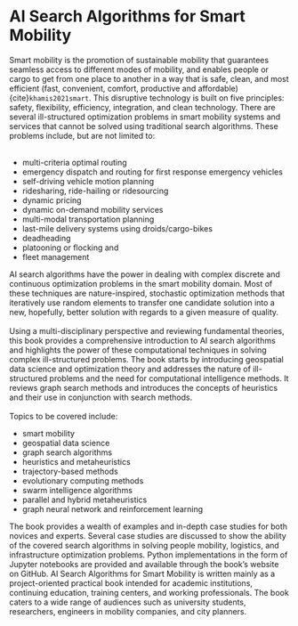 # AI Search Algorithms for Smart Mobility

Smart mobility is the promotion of sustainable mobility that guarantees seamless access to different modes of mobility, and enables people or cargo to get from one place to another in a way that is safe, clean, and most efficient (fast, convenient, comfort, productive and affordable){cite}`khamis2021smart`. This disruptive technology is built on five principles: safety, flexibility, efficiency, integration, and clean technology. There are several ill-structured optimization problems in smart mobility systems and services that cannot be solved using traditional search algorithms. These problems include, but are not limited to:<br><br>

- multi-criteria optimal routing
- emergency dispatch and routing for first response emergency vehicles
- self-driving vehicle motion planning
- ridesharing, ride-hailing or ridesourcing
- dynamic pricing
- dynamic on-demand mobility services
- multi-modal transportation planning
- last-mile delivery systems using droids/cargo-bikes
- deadheading
- platooning or flocking and
- fleet management

AI search algorithms have the power in dealing with complex discrete and continuous optimization problems in the smart mobility domain. Most of these techniques are nature-inspired, stochastic optimization methods that iteratively use random elements to transfer one candidate solution into a new, hopefully, better solution with regards to a given measure of quality. 
<br><br>
Using a multi-disciplinary perspective and reviewing fundamental theories, this book provides a comprehensive introduction to AI search algorithms and highlights the power of these computational techniques in solving complex ill-structured problems. The book starts by introducing geospatial data science and optimization theory and addresses the nature of ill-structured problems and the need for computational intelligence methods. It reviews graph search methods and introduces the concepts of heuristics and their use in conjunction with search methods. 
<br><br>
Topics to be covered include: 
- smart mobility
- geospatial data science
- graph search algorithms
- heuristics   and   metaheuristics
- trajectory-based   methods
- evolutionary   computing   methods
- swarm intelligence algorithms
- parallel and hybrid metaheuristics
- graph neural network and reinforcement learning

The book provides a wealth of examples and in-depth case studies for both novices and experts. Several case studies are discussed to show the ability of the covered search algorithms in solving people mobility, logistics, and infrastructure optimization problems. Python implementations in the form of Jupyter notebooks are provided and available through the book’s website on GitHub. AI Search Algorithms for Smart Mobility is written mainly as a project-oriented practical book intended for academic institutions, continuing education, training centers, and working professionals. The book caters to a wide range of audiences such as university students, researchers, engineers in mobility companies, and city planners.